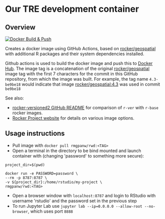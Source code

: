 # Our TRE development container

## Overview

[![Docker Build & Push](https://github.com/rmgpanw/rwd/actions/workflows/docker-build-push.yml/badge.svg)](https://github.com/rmgpanw/rwd/actions/workflows/docker-build-push.yml)

Creates a docker image using GitHub Actions, based on [rocker/geospatial](https://hub.docker.com/r/rocker/geospatial/tags) with additional R packages and their system dependencies installed.

Github actions is used to build the docker image and push this to [Docker Hub](https://hub.docker.com/repository/docker/rmgpanw/geospatial/general). The image tag is a concatenation of the original [rocker/geospatial](https://hub.docker.com/r/rocker/geospatial/tags) image tag with the first 7 characters for the commit in this GitHub repository, from which the image was built. For example, the tag name `4.3-be9be18` would indicate that image [rocker/geospatial:4.3](https://hub.docker.com/layers/rocker/geospatial/4.3/images/sha256-2bf6a399daf43456975471c2a9b337dc8c5043460c3499c0e579dd2699898477?context=explore) was used in commit `be9be18`

See also: 

- [rocker-versioned2 GitHub README](https://github.com/rocker-org/rocker-versioned2) for comparison of `r-ver` with `r-base` rocker images. 
- [Rocker Project website](https://rocker-project.org/images/#the-versioned-stack) for details on various image options.

## Usage instructions

- Pull image with `docker pull rmgpanw/rwd:<TAG>`
- Open a terminal in the directory to be bind mounted and launch container with (changing 'password' to something more secure):

```
project_dir=$(pwd)

docker run -e PASSWORD=password \
--rm -p 8787:8787 \
-v ${project_dir}:/home/rstudio/my-project \
rmgpanw/rwd:<TAG>
```

- Open a browser window with `localhost:8787` and login to RStudio with username 'rstudio' and the password set in the previous step
- To run Jupyter Lab use `jupyter lab --ip=0.0.0.0 --allow-root --no-browser`, which uses port `8888`

